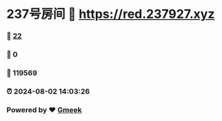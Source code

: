 # 237号房间 :link: https://red.237927.xyz 
### :page_facing_up: [22](https://red.237927.xyz/tag.html) 
### :speech_balloon: 0 
### :hibiscus: 119569 
### :alarm_clock: 2024-08-02 14:03:26 
### Powered by :heart: [Gmeek](https://github.com/Meekdai/Gmeek)

